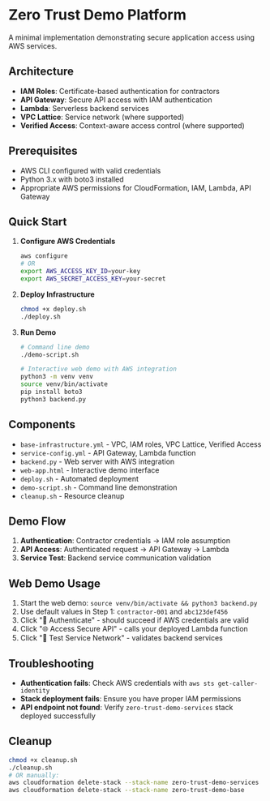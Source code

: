 # Zero Trust Demo Platform

A minimal implementation demonstrating secure application access using AWS services.

## Architecture

- **IAM Roles**: Certificate-based authentication for contractors
- **API Gateway**: Secure API access with IAM authentication
- **Lambda**: Serverless backend services
- **VPC Lattice**: Service network (where supported)
- **Verified Access**: Context-aware access control (where supported)

## Prerequisites

- AWS CLI configured with valid credentials
- Python 3.x with boto3 installed
- Appropriate AWS permissions for CloudFormation, IAM, Lambda, API Gateway

## Quick Start

1. **Configure AWS Credentials**
   ```bash
   aws configure
   # OR
   export AWS_ACCESS_KEY_ID=your-key
   export AWS_SECRET_ACCESS_KEY=your-secret
   ```

2. **Deploy Infrastructure**
   ```bash
   chmod +x deploy.sh
   ./deploy.sh
   ```

3. **Run Demo**
   ```bash
   # Command line demo
   ./demo-script.sh
   
   # Interactive web demo with AWS integration
   python3 -m venv venv
   source venv/bin/activate
   pip install boto3
   python3 backend.py
   ```

## Components

- `base-infrastructure.yml` - VPC, IAM roles, VPC Lattice, Verified Access
- `service-config.yml` - API Gateway, Lambda function
- `backend.py` - Web server with AWS integration
- `web-app.html` - Interactive demo interface
- `deploy.sh` - Automated deployment
- `demo-script.sh` - Command line demonstration
- `cleanup.sh` - Resource cleanup

## Demo Flow

1. **Authentication**: Contractor credentials → IAM role assumption
2. **API Access**: Authenticated request → API Gateway → Lambda
3. **Service Test**: Backend service communication validation

## Web Demo Usage

1. Start the web demo: `source venv/bin/activate && python3 backend.py`
2. Use default values in Step 1: `contractor-001` and `abc123def456`
3. Click "🔐 Authenticate" - should succeed if AWS credentials are valid
4. Click "🌐 Access Secure API" - calls your deployed Lambda function
5. Click "🔗 Test Service Network" - validates backend services

## Troubleshooting

- **Authentication fails**: Check AWS credentials with `aws sts get-caller-identity`
- **Stack deployment fails**: Ensure you have proper IAM permissions
- **API endpoint not found**: Verify `zero-trust-demo-services` stack deployed successfully

## Cleanup

```bash
chmod +x cleanup.sh
./cleanup.sh
# OR manually:
aws cloudformation delete-stack --stack-name zero-trust-demo-services
aws cloudformation delete-stack --stack-name zero-trust-demo-base
```